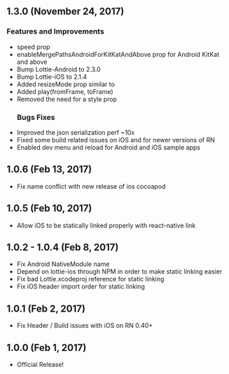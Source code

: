 ## 1.3.0 (November 24, 2017)

### Features and Improvements

* speed prop
* enableMergePathsAndroidForKitKatAndAbove prop for Android KitKat and above
* Bump Lottie-Android to 2.3.0
* Bump Lottie-iOS to 2.1.4
* Added resizeMode prop similar to <Image>
* Added play(fromFrame, toFrame)
* Removed the need for a style prop
  ### Bugs Fixes
* Improved the json serialization perf ~10x
* Fixed some build related issues on iOS and for newer versions of RN
* Enabled dev menu and reload for Android and iOS sample apps

## 1.0.6 (Feb 13, 2017)

* Fix name conflict with new release of ios cocoapod

## 1.0.5 (Feb 10, 2017)

* Allow iOS to be statically linked properly with react-native link

## 1.0.2 - 1.0.4 (Feb 8, 2017)

* Fix Android NativeModule name
* Depend on lottie-ios through NPM in order to make static linking easier
* Fix bad Lottie.xcodeproj reference for static linking
* Fix iOS header import order for static linking

## 1.0.1 (Feb 2, 2017)

* Fix Header / Build issues with iOS on RN 0.40+

## 1.0.0 (Feb 1, 2017)

* Official Release!
